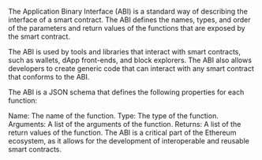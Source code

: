 
The Application Binary Interface (ABI) is a standard way of describing the interface of a smart contract. The ABI defines the names, types, and order of the parameters and return values of the functions that are exposed by the smart contract.

The ABI is used by tools and libraries that interact with smart contracts, such as wallets, dApp front-ends, and block explorers. The ABI also allows developers to create generic code that can interact with any smart contract that conforms to the ABI.

The ABI is a JSON schema that defines the following properties for each function:

Name: The name of the function.
Type: The type of the function.
Arguments: A list of the arguments of the function.
Returns: A list of the return values of the function.
The ABI is a critical part of the Ethereum ecosystem, as it allows for the development of interoperable and reusable smart contracts.